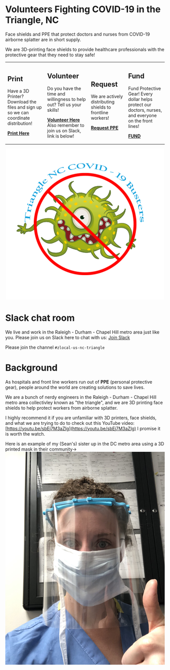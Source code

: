# Volunteers Fighting COVID-19 in the Triangle, NC

Face shields and PPE that protect doctors and nurses from COVID-19 airborne splatter are in short supply.

We are 3D-printing face shields to provide healthcare professionals with the protective gear that they need to stay safe!

<table>
<tr>
<td>
<h2>Print</h2>

Have a 3D Printer? Download the files and sign up so we can coordinate distribution!

<b><a href="docs/print.html">Print Here</a></b>

</td>
<td>

<h2>Volunteer</h2>

Do you have the time and willingness to help out? Tell us your skills!

<b><a href="https://forms.gle/CwF7hVyBP1fBB49A9">Volunteer Here</a></b><br>
Also remember to join us on Slack, link is below!

</td>
<td>

<h2>Request</h2>

We are actively distributing shields to frontline workers!

<b><a href="https://forms.gle/ZrBaD8XHApYGEsFa6">Request PPE</a></b>

</td>
<td>

<h2>Fund</h2>

Fund Protective Gear! Every dollar helps protect our doctors, nurses, and everyone on the front lines!

<b><a href="docs/fund.html">FUND</a></b>
</td>
</tr>

</table>

<center><img src="images/covid-logo.png" width="500px" border="0"></center>



# Slack chat room

We live and work in the Raleigh - Durham - Chapel Hill metro area just like you.  Please join us on Slack here to chat with us: [Join Slack](https://join.slack.com/t/masksfordocs/shared_invite/zt-dcwc740h-jZtGkDZl8NMGUKzgRXX56g)

Please join the channel `#zlocal-us-nc-triangle`

# Background

As hospitals and front line workers run out of **PPE** (personal protective gear), people around the world are creating solutions to save lives.

We are a bunch of nerdy engineers in the Raleigh - Durham - Chapel Hill metro area collectivley known as "the triangle", and we are 3D printing face shields to help protect workers from airborne splatter.  

I highly recommend it if you are unfamiliar with 3D printers, face shields, and what we are trying to do to check out this YouTube video: [https://youtu.be/sbEj7M3aZIg](https://youtu.be/sbEj7M3aZIg)  I promise it is worth the watch.

Here is an example of my (Sean's) sister up in the DC metro area using a 3D printed mask in their community->
![mask example](images/callan_mask.jpg)
